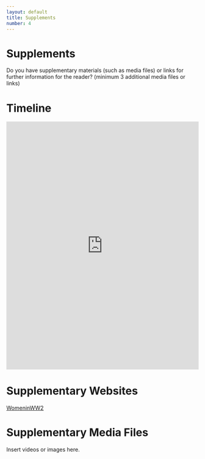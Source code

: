 ```yaml
---
layout: default
title: Supplements
number: 4
---
```


# Supplements

Do you have supplementary materials (such as media files) or links for further information for the reader? (minimum 3 additional media files or links)

# Timeline

<iframe class='timeline-iframe' src='https://cdn.knightlab.com/libs/timeline3/latest/embed/index.html?source=1_kGRYVxOaOYmLBlptwcD3ejtsxwCgmlxx37GnwvMCy8&font=Default&lang=en&initial_zoom=2&height=650' width='100%' height='650' webkitallowfullscreen mozallowfullscreen allowfullscreen frameborder='0'></iframe>

# Supplementary Websites

[WomeninWW2](https://www.iwm.org.uk/history/the-vital-role-of-women-in-the-second-world-war)

# Supplementary Media Files

Insert videos or images here.
